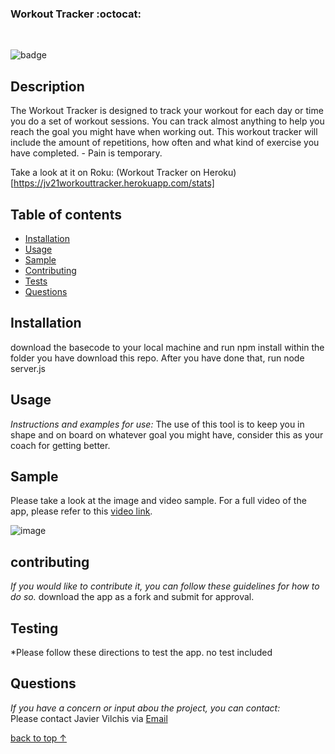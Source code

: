 ###  Workout Tracker  :octocat:
<br>

![badge](https://img.shields.io/badge/license--brightgreen)<br />

## Description 

The Workout Tracker is designed to track your workout for each day or time you do a set of workout sessions. You can track almost anything to help you reach the goal you might have when working out. This workout tracker will include the amount of repetitions, how often and what kind of exercise you have completed. - Pain is temporary.

Take a look at it on Roku: (Workout Tracker on Heroku)[https://jv21workouttracker.herokuapp.com/stats]

## Table of contents <a name="tbc"></a>
* [Installation](#installation)
* [Usage](#usage)
* [Sample](#sample)
* [Contributing](#contributing)
* [Tests](#testing)
* [Questions](#questions)
## Installation
download the basecode to your local machine and run npm install within the folder you have download this repo. After you have done that, run node server.js
## Usage 
  
*Instructions and examples for use:*
The use of this tool is to keep you in shape and on board on whatever goal you might have, consider this as your coach for getting better.

## Sample
Please take a look at the image and video sample.
For a full video of the app, please refer to this [video link](https://drive.google.com/file/d/1IXoLewkpeVzE2epr1334H2_ahmDIaHuD/view).

![image](./assets/workouttracker.gif)

## contributing
  
*If you would like to contribute it, you can follow these guidelines for how to do so.*
download the app as a fork and submit for approval.
## Testing
*Please follow these directions to test the app.
no test included
## Questions

*If you have a concern or input abou the project, you can contact:*
<br>
Please contact Javier Vilchis via [Email](javivilchis@gmail.com)

[back to top ↑](#tbc) 
